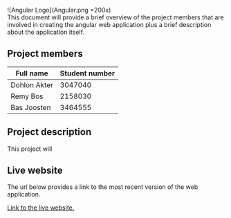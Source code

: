 ![Angular Logo](Angular.png =200x)
<br>
This document will provide a brief overview of the project members that are involved in creating the angular web application plus a brief description about the application itself.

## Project members

Full name | Student number
--------- | --------------
Dohlon Akter | 3047040
Remy Bos | 2158030
Bas Joosten | 3464555

## Project description

This project will 

## Live website

The url below provides a link to the most recent version of the web application.

[Link to the live website.](https://i231896.hera.fhict.nl/web-2/)